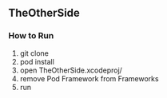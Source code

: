 ## TheOtherSide

### How to Run

1. git clone
2. pod install
3. open TheOtherSide.xcodeproj/
4. remove Pod Framework from Frameworks
5. run
